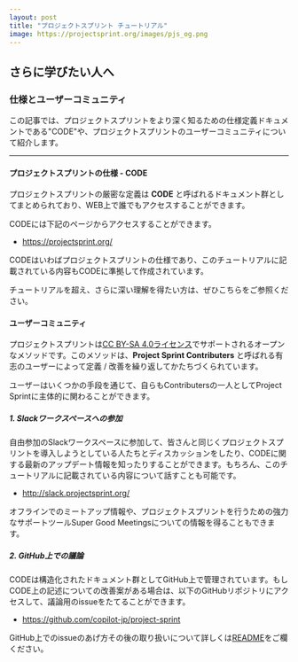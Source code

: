 ```yaml
---
layout: post
title: "プロジェクトスプリント チュートリアル"
image: https://projectsprint.org/images/pjs_og.png
---
```


## さらに学びたい人へ

### 仕様とユーザーコミュニティ

この記事では、プロジェクトスプリントをより深く知るための仕様定義ドキュメントである"CODE"や、プロジェクトスプリントのユーザーコミュニティについて紹介します。

---

#### プロジェクトスプリントの仕様 - CODE

プロジェクトスプリントの厳密な定義は **CODE** と呼ばれるドキュメント群としてまとめられており、WEB上で誰でもアクセスすることができます。

CODEには下記のページからアクセスすることができます。
- https://projectsprint.org/

CODEはいわばプロジェクトスプリントの仕様であり、このチュートリアルに記載されている内容もCODEに準拠して作成されています。

チュートリアルを超え、さらに深い理解を得たい方は、ぜひこちらをご参照ください。

#### ユーザーコミュニティ
プロジェクトスプリントは[CC BY-SA 4.0ライセンス](https://projectsprint.org/LICENCE)でサポートされるオープンなメソッドです。このメソッドは、**Project Sprint Contributers** と呼ばれる有志のユーザーによって定義 / 改善を繰り返してかたちづくられています。

ユーザーはいくつかの手段を通じて、自らもContributersの一人としてProject Sprintに主体的に関わることができます。

##### 1. Slackワークスペースへの参加
自由参加のSlackワークスペースに参加して、皆さんと同じくプロジェクトスプリントを導入しようとしている人たちとディスカッションをしたり、CODEに関する最新のアップデート情報を知ったりすることができます。もちろん、このチュートリアルに記載されている内容について話すことも可能です。

- http://slack.projectsprint.org/

オフラインでのミートアップ情報や、プロジェクトスプリントを行うための強力なサポートツールSuper Good Meetingsについての情報を得ることもできます。

##### 2. GitHub上での議論
CODEは構造化されたドキュメント群としてGitHub上で管理されています。もしCODE上の記述についての改善案がある場合は、以下のGitHubリポジトリにアクセスして、議論用のissueをたてることができます。

- https://github.com/copilot-jp/project-sprint

GitHub上でのissueのあげ方その後の取り扱いについて詳しくは[README](https://github.com/copilot-jp/project-sprint)をご欄ください。
